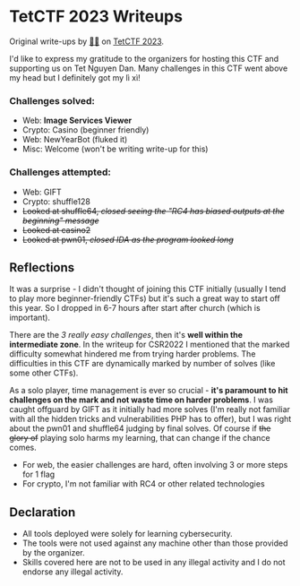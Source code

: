 # TetCTF 2023 Writeups

Original write-ups by [:raccoon::ninja:](https://ctf.hackemall.live/users/1522) on [TetCTF 2023](https://ctf.hackemall.live).

I'd like to express my gratitude to the organizers for hosting this CTF and supporting us on Tet Nguyen Dan. Many challenges in this CTF went above my head but I definitely got my lì xì!

### Challenges solved:
- Web: **Image Services Viewer**
- Crypto: Casino (beginner friendly)
- Web: NewYearBot (fluked it)
- Misc: Welcome (won't be writing write-up for this)

### Challenges attempted:
- Web: GIFT
- Crypto: shuffle128
- ~~Looked at shuffle64, *closed seeing the "RC4 has biased outputs at the beginning" message*~~
- ~~Looked at casino2~~
- ~~Looked at pwn01, *closed IDA as the program looked long*~~

## Reflections

It was a surprise - I didn't thought of joining this CTF initially (usually I tend to play more beginner-friendly CTFs) but it's such a great way to start off this year. So I dropped in 6-7 hours after start after church (which is important).

There are the *3 really easy challenges*, then it's **well within the intermediate zone**. In the writeup for CSR2022 I mentioned that the marked difficulty somewhat hindered me from trying harder problems. The difficulties in this CTF are dynamically marked by number of solves (like some other CTFs).

As a solo player, time management is ever so crucial - **it's paramount to hit challenges on the mark and not waste time on harder problems**. I was caught offguard by GIFT as it initially had more solves (I'm really not familiar with all the hidden tricks and vulnerabilities PHP has to offer), but I was right about the pwn01 and shuffle64 judging by final solves. Of course if ~~the glory of~~ playing solo harms my learning, that can change if the chance comes.

- For web, the easier challenges are hard, often involving 3 or more steps for 1 flag
- For crypto, I'm not familiar with RC4 or other related technologies

## Declaration

- All tools deployed were solely for learning cybersecurity.
- The tools were not used against any machine other than those provided by the organizer.
- Skills covered here are not to be used in any illegal activity and I do not endorse any illegal activity.
